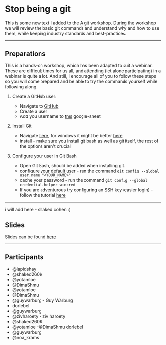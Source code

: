 # Stop being a git

This is some new text I added to the
A git workshop.
During the workshop we will review the basic git commands and understand why and how to use them,
while keeping industry standards and best-practices.

---

## Preparations

This is a hands-on workshop, which has been adapted to suit a webinar.
These are difficult times for us all, and attending (let alone participating) in a webinar is quite a lot.
And still, I encourage all of you to follow these steps so you will come prepared and be able to try the commands yourself while following along.

1. Create a GitHub user:

   - Navigate to [GitHub](https://github.com/join)
   - Create a user
   - Add you username to [this](https://docs.google.com/spreadsheets/d/1R_E1-9csNvyTKy9Y5QXo4OAEp45XcPxFzDwfp6zedtk/edit?usp=sharing) google-sheet

2. Install Git

   - Navigate [here](https://git-scm.com/downloads), for windows it might be better [here](https://gitforwindows.org/)
   - install - make sure you install git bash as well as git itself, the rest of the options aren't crucial

3. Configure your user in Git Bash
   - Open Git Bash, should be added when installing git.
   - configure your default user - run the command `git config --global user.name "<YOUR_NAME>"`
   - cache your password - run the command `git config --global credential.helper wincred`
   - If you are adventurous try configuring an SSH key (easier login) - follow the tutorial [here](https://help.github.com/en/github/authenticating-to-github/connecting-to-github-with-ssh)

---

i will add here - shaked cohen :)

## Slides

Slides can be found [here](https://slides.com/guywarburg/stop-being-a-git)

---

## Participants
- @lapidshay
- @shaked2606
- @yotamloe
- @DimaShmu
- @yotamloe
- @DimaShmu
- @guywarburg - Guy Warburg
- dorlebel
- @guywarburg
- @zivharoety - ziv haroety
- @shaked2606
- @yotamloe
  -@DimaShmu
  dorlebel
- @guywarburg
- @noa_krams
